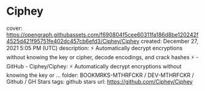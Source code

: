 # Ciphey

cover: https://opengraph.githubassets.com/f690804f5cee60311fa186d8be120242f4525d421f95751fe402dc457cb6efd3/Ciphey/Ciphey
created: December 27, 2021 5:05 PM (UTC)
description: ⚡ Automatically decrypt encryptions without knowing the key or cipher, decode encodings, and crack hashes ⚡ - GitHub - Ciphey/Ciphey: ⚡ Automatically decrypt encryptions without knowing the key or ...
folder: BOOKMRKS-MTHRFCKR / DEV-MTHRFCKR / Github / GH Stars
tags: github stars
url: https://github.com/Ciphey/Ciphey